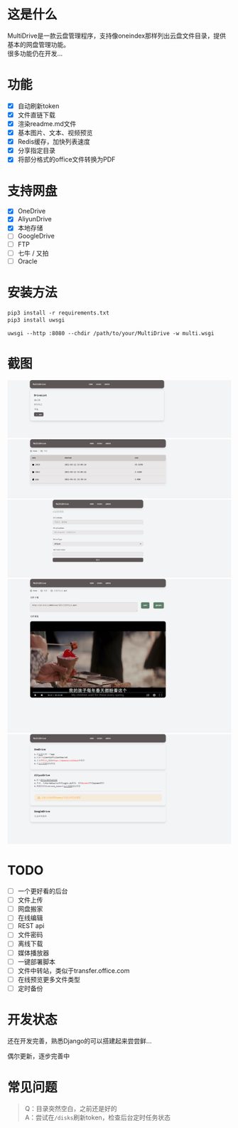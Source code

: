 # 这是什么
MultiDrive是一款云盘管理程序，支持像oneindex那样列出云盘文件目录，提供基本的网盘管理功能。  
很多功能仍在开发...

# 功能
- [x] 自动刷新token
- [x] 文件直链下载
- [x] 渲染readme.md文件
- [x] 基本图片、文本、视频预览
- [x] Redis缓存，加快列表速度
- [x] 分享指定目录
- [x] 将部分格式的office文件转换为PDF

# 支持网盘
- [x] OneDrive
- [x] AliyunDrive
- [x] 本地存储
- [ ] GoogleDrive
- [ ] FTP
- [ ] 七牛 / 又拍
- [ ] Oracle

# 安装方法
```shell
pip3 install -r requirements.txt
pip3 install uwsgi
```
```shell
uwsgi --http :8080 --chdir /path/to/your/MultiDrive -w multi.wsgi
```

# 截图
![disks](./screenshot/disks.png)
![list](./screenshot/list.png)
![add](./screenshot/add.png)
![preview](./screenshot/preview.png)
![tutorial](./screenshot/tutorial.png)

# TODO 
- [ ] 一个更好看的后台
- [ ] 文件上传
- [ ] 网盘搬家
- [ ] 在线编辑
- [ ] REST api
- [ ] 文件密码
- [ ] 离线下载
- [ ] 媒体播放器
- [ ] 一键部署脚本
- [ ] 文件中转站，类似于transfer.office.com
- [ ] 在线预览更多文件类型 
- [ ] 定时备份

# 开发状态
还在开发完善，熟悉Django的可以搭建起来尝尝鲜...

偶尔更新，逐步完善中

# 常见问题
> Q：目录突然空白，之前还是好的  
A：尝试在`/disks`刷新token，检查后台定时任务状态
